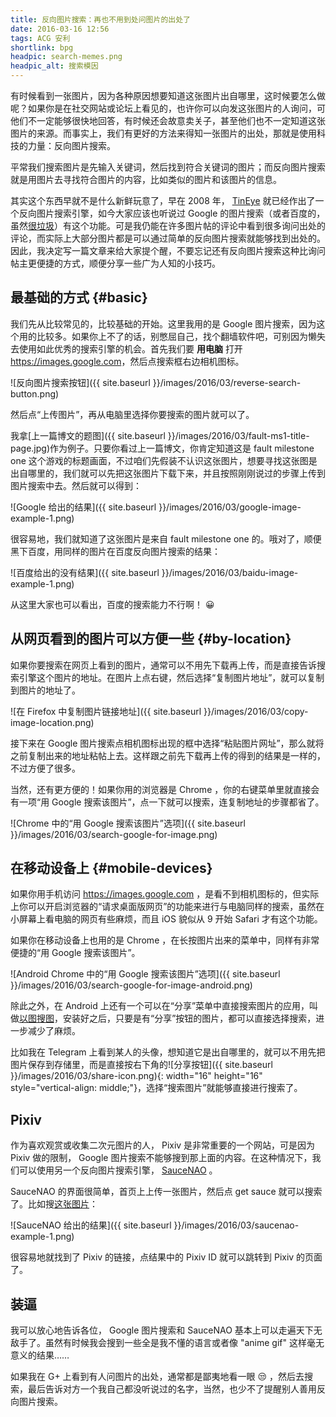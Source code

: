 ```yaml
---
title: 反向图片搜索：再也不用到处问图片的出处了
date: 2016-03-16 12:56
tags: ACG 安利
shortlink: bpg
headpic: search-memes.png
headpic_alt: 搜索模因
---
```


有时候看到一张图片，因为各种原因想要知道这张图片出自哪里，这时候要怎么做呢？如果你是在社交网站或论坛上看见的，也许你可以向发这张图片的人询问，可他们不一定能够很快地回答，有时候还会故意卖关子，甚至他们也不一定知道这张图片的来源。而事实上，我们有更好的方法来得知一张图片的出处，那就是使用科技的力量：反向图片搜索。

<!--more-->

平常我们搜索图片是先输入关键词，然后找到符合关键词的图片；而反向图片搜索就是用图片去寻找符合图片的内容，比如类似的图片和该图片的信息。

其实这个东西早就不是什么新鲜玩意了，早在 2008 年， [TinEye](https://tineye.com/) 就已经作出了一个反向图片搜索引擎，如今大家应该也听说过 Google 的图片搜索（或者百度的，虽然[很垃圾](https://www.zhihu.com/question/35947119/answer/66796201)）有这个功能。可是我仍能在许多图片帖的评论中看到很多询问出处的评论，而实际上大部分图片都是可以通过简单的反向图片搜索就能够找到出处的。因此，我决定写一篇文章来给大家提个醒，不要忘记还有反向图片搜索这种比询问帖主更便捷的方式，顺便分享一些广为人知的小技巧。

## 最基础的方式 {#basic}

我们先从比较常见的，比较基础的开始。这里我用的是 Google 图片搜索，因为这个用的比较多。如果你上不了的话，别憋屈自己，找个翻墙软件吧，可别因为懒失去使用如此优秀的搜索引擎的机会。首先我们要 **用电脑** 打开 <https://images.google.com>，然后点搜索框右边相机图标。

![反向图片搜索按钮]({{ site.baseurl }}/images/2016/03/reverse-search-button.png)

然后点“上传图片”，再从电脑里选择你要搜索的图片就可以了。

我拿[上一篇博文的题图]({{ site.baseurl }}/images/2016/03/fault-ms1-title-page.jpg)作为例子。只要你看过上一篇博文，你肯定知道这是 fault milestone one 这个游戏的标题画面，不过咱们先假装不认识这张图片，想要寻找这张图是出自哪里的，我们就可以先把这张图片下载下来，并且按照刚刚说过的步骤上传到图片搜索中去。然后就可以得到：

![Google 给出的结果]({{ site.baseurl }}/images/2016/03/google-image-example-1.png)

很容易地，我们就知道了这张图片是来自 fault milestone one 的。哦对了，顺便黑下百度，用同样的图片在百度反向图片搜索的结果：

![百度给出的没有结果]({{ site.baseurl }}/images/2016/03/baidu-image-example-1.png)

从这里大家也可以看出，百度的搜索能力不行啊！ :grinning:

## 从网页看到的图片可以方便一些 {#by-location}

如果你要搜索在网页上看到的图片，通常可以不用先下载再上传，而是直接告诉搜索引擎这个图片的地址。在图片上点右键，然后选择“复制图片地址”，就可以复制到图片的地址了。

![在 Firefox 中复制图片链接地址]({{ site.baseurl }}/images/2016/03/copy-image-location.png)

接下来在 Google 图片搜索点相机图标出现的框中选择“粘贴图片网址”，那么就将之前复制出来的地址粘帖上去。这样跟之前先下载再上传的得到的结果是一样的，不过方便了很多。

当然，还有更方便的！如果你用的浏览器是 Chrome ，你的右键菜单里就直接会有一项“用 Google 搜索该图片”，点一下就可以搜索，连复制地址的步骤都省了。

![Chrome 中的“用 Google 搜索该图片”选项]({{ site.baseurl }}/images/2016/03/search-google-for-image.png)

## 在移动设备上 {#mobile-devices}

如果你用手机访问 <https://images.google.com> ，是看不到相机图标的，但实际上你可以开启浏览器的“请求桌面版网页”的功能来进行与电脑同样的搜索，虽然在小屏幕上看电脑的网页有些麻烦，而且 iOS 貌似从 9 开始 Safari 才有这个功能。

如果你在移动设备上也用的是 Chrome ，在长按图片出来的菜单中，同样有非常便捷的“用 Google 搜索该图片”。

![Android Chrome 中的“用 Google 搜索该图片”选项]({{ site.baseurl }}/images/2016/03/search-google-for-image-android.png)

除此之外，在 Android 上还有一个可以在“分享”菜单中直接搜索图片的应用，叫做[以图搜图](https://play.google.com/store/apps/details?id=rikka.searchbyimage2)，安装好之后，只要是有“分享”按钮的图片，都可以直接选择搜索，进一步减少了麻烦。

比如我在 Telegram 上看到某人的头像，想知道它是出自哪里的，就可以不用先把图片保存到存储里，而是直接按右下角的![分享按钮]({{ site.baseurl }}/images/2016/03/share-icon.png){: width="16" height="16" style="vertical-align: middle;"}，选择“搜索图片”就能够直接进行搜索了。

## Pixiv

作为喜欢观赏或收集二次元图片的人， Pixiv 是非常重要的一个网站，可是因为 Pixiv 做的限制， Google 图片搜索不能够搜到那上面的内容。在这种情况下，我们可以使用另一个反向图片搜索引擎， [SauceNAO](https://saucenao.com/) 。

SauceNAO 的界面很简单，首页上上传一张图片，然后点 get sauce 就可以搜索了。比如搜[这张图片](https://i.imgur.com/Ofzs4aU.jpg)：

![SauceNAO 给出的结果]({{ site.baseurl }}/images/2016/03/saucenao-example-1.png)

很容易地就找到了 Pixiv 的链接，点结果中的 Pixiv ID 就可以跳转到 Pixiv 的页面了。

## 装逼

我可以放心地告诉各位， Google 图片搜索和 SauceNAO 基本上可以走遍天下无敌手了。虽然有时候我会搜到一些全是我不懂的语言或者像 "anime gif" 这样毫无意义的结果……

如果我在 G+ 上看到有人问图片的出处，通常都是鄙夷地看一眼 :unamused: ，然后去搜索，最后告诉对方一个我自己都没听说过的名字，当然，也少不了提醒别人善用反向图片搜索。
